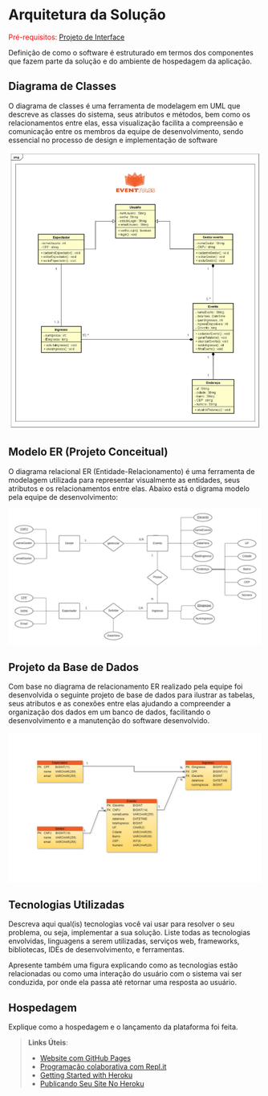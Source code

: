 # Arquitetura da Solução

<span style="color:red">Pré-requisitos: <a href="3-Projeto de Interface.md"> Projeto de Interface</a></span>

Definição de como o software é estruturado em termos dos componentes que fazem parte da solução e do ambiente de hospedagem da aplicação.

## Diagrama de Classes

O diagrama de classes é uma ferramenta de modelagem em UML que descreve as classes do sistema, seus atributos e métodos, bem como os relacionamentos entre elas, essa visualização facilita a compreensão e comunicação entre os membros da equipe de desenvolvimento, sendo essencial no processo de design e implementação de software

![Diagrama de classse](img/Class%20Diagram%20-%20EventPass.jpg)

## Modelo ER (Projeto Conceitual)

O diagrama relacional ER (Entidade-Relacionamento) é uma ferramenta de modelagem utilizada para representar visualmente as entidades, seus atributos e os relacionamentos entre elas. Abaixo está o digrama modelo pela equipe de desenvolvimento:

![Diagrama ER](img/Diagrama%20ER%20-%20EventPASS.jpeg)

## Projeto da Base de Dados

Com base no diagrama de relacionamento ER realizado pela equipe foi desenvolvida o seguinte projeto de base de dados para ilustrar as tabelas, seus atributos e as conexões entre elas ajudando a compreender a organização dos dados em um banco de dados, facilitando o desenvolvimento e a manutenção do software desenvolvido.

![Base de dados](img/Esquema%20relacional%20-%20Base%20de%20dados.jpg)

## Tecnologias Utilizadas

Descreva aqui qual(is) tecnologias você vai usar para resolver o seu problema, ou seja, implementar a sua solução. Liste todas as tecnologias envolvidas, linguagens a serem utilizadas, serviços web, frameworks, bibliotecas, IDEs de desenvolvimento, e ferramentas.

Apresente também uma figura explicando como as tecnologias estão relacionadas ou como uma interação do usuário com o sistema vai ser conduzida, por onde ela passa até retornar uma resposta ao usuário.

## Hospedagem

Explique como a hospedagem e o lançamento da plataforma foi feita.

> **Links Úteis**:
>
> - [Website com GitHub Pages](https://pages.github.com/)
> - [Programação colaborativa com Repl.it](https://repl.it/)
> - [Getting Started with Heroku](https://devcenter.heroku.com/start)
> - [Publicando Seu Site No Heroku](http://pythonclub.com.br/publicando-seu-hello-world-no-heroku.html)
